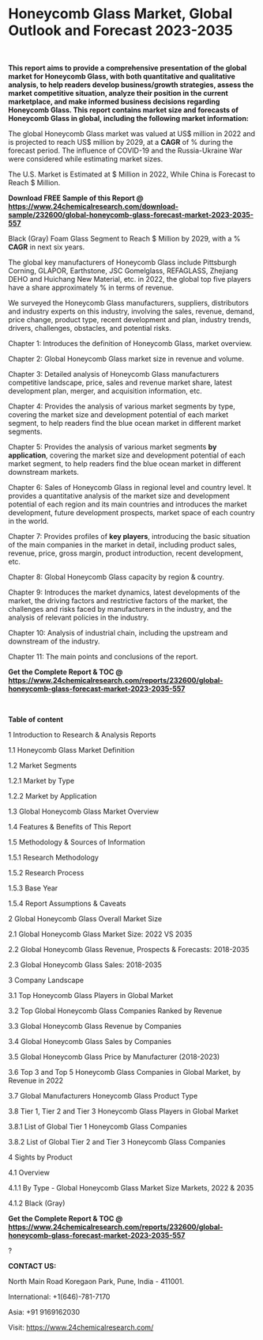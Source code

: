<h1>Honeycomb Glass Market, Global Outlook and Forecast 2023-2035</h1><br/><p><strong>This report aims to provide a comprehensive presentation of the global market for Honeycomb Glass, with both quantitative and qualitative analysis, to help readers develop business/growth strategies, assess the market competitive situation, analyze their position in the current marketplace, and make informed business decisions regarding Honeycomb Glass. This report contains market size and forecasts of Honeycomb Glass in global, including the following market information:</strong></p>
 
 
 
 <p>The global Honeycomb Glass market was valued at US$ million in 2022 and is projected to reach US$ million by 2029, at a <strong>CAGR</strong> of % during the forecast period. The influence of COVID-19 and the Russia-Ukraine War were considered while estimating market sizes.</p>
 
 
 
 <p>The U.S. Market is Estimated at $ Million in 2022, While China is Forecast to Reach $ Million.</p>
 
 
 
 <div><b>Download FREE Sample of this Report @ <a href="https://www.24chemicalresearch.com/download-sample/232600/global-honeycomb-glass-forecast-market-2023-2035-557">https://www.24chemicalresearch.com/download-sample/232600/global-honeycomb-glass-forecast-market-2023-2035-557</a></b></div>
 
 
 
 <p>Black (Gray) Foam Glass Segment to Reach $ Million by 2029, with a % <strong>CAGR</strong> in next six years.</p>
 
 
 
 <p>The global key manufacturers of Honeycomb Glass include Pittsburgh Corning, GLAPOR, Earthstone, JSC Gomelglass, REFAGLASS, Zhejiang DEHO and Huichang New Material, etc. in 2022, the global top five players have a share approximately % in terms of revenue.</p>
 
 
 
 <p>We surveyed the Honeycomb Glass manufacturers, suppliers, distributors and industry experts on this industry, involving the sales, revenue, demand, price change, product type, recent development and plan, industry trends, drivers, challenges, obstacles, and potential risks.</p>
 
 
 
 <p>Chapter 1: Introduces the definition of Honeycomb Glass, market overview.</p>
 
 
 
 <p>Chapter 2: Global Honeycomb Glass market size in revenue and volume.</p>
 
 
 
 <p>Chapter 3: Detailed analysis of Honeycomb Glass manufacturers competitive landscape, price, sales and revenue market share, latest development plan, merger, and acquisition information, etc.</p>
 
 
 
 <p>Chapter 4: Provides the analysis of various market segments by type, covering the market size and development potential of each market segment, to help readers find the blue ocean market in different market segments.</p>
 
 
 
 <p>Chapter 5: Provides the analysis of various market segments <strong>by application</strong>, covering the market size and development potential of each market segment, to help readers find the blue ocean market in different downstream markets.</p>
 
 
 
 <p>Chapter 6: Sales of Honeycomb Glass in regional level and country level. It provides a quantitative analysis of the market size and development potential of each region and its main countries and introduces the market development, future development prospects, market space of each country in the world.</p>
 
 
 
 <p>Chapter 7: Provides profiles of <strong>key players</strong>, introducing the basic situation of the main companies in the market in detail, including product sales, revenue, price, gross margin, product introduction, recent development, etc.</p>
 
 
 
 <p>Chapter 8: Global Honeycomb Glass capacity by region & country.</p>
 
 
 
 <p>Chapter 9: Introduces the market dynamics, latest developments of the market, the driving factors and restrictive factors of the market, the challenges and risks faced by manufacturers in the industry, and the analysis of relevant policies in the industry.</p>
 
 
 
 <p>Chapter 10: Analysis of industrial chain, including the upstream and downstream of the industry.</p>
 
 
 
 <p>Chapter 11: The main points and conclusions of the report.</p>
 
 
 
 <div><b>Get the Complete Report & TOC @ <a href="https://www.24chemicalresearch.com/reports/232600/global-honeycomb-glass-forecast-market-2023-2035-557">https://www.24chemicalresearch.com/reports/232600/global-honeycomb-glass-forecast-market-2023-2035-557</a></b></div>
 
 
 
 <p><br />
 
 <b>Table of content</b></p>
 
 
 
 <p>1 Introduction to Research & Analysis Reports<br />
 
 1.1 Honeycomb Glass Market Definition<br />
 
 1.2 Market Segments<br />
 
 1.2.1 Market by Type<br />
 
 1.2.2 Market by Application<br />
 
 1.3 Global Honeycomb Glass Market Overview<br />
 
 1.4 Features & Benefits of This Report<br />
 
 1.5 Methodology & Sources of Information<br />
 
 1.5.1 Research Methodology<br />
 
 1.5.2 Research Process<br />
 
 1.5.3 Base Year<br />
 
 1.5.4 Report Assumptions & Caveats<br />
 
 2 Global Honeycomb Glass Overall Market Size<br />
 
 2.1 Global Honeycomb Glass Market Size: 2022 VS 2035<br />
 
 2.2 Global Honeycomb Glass Revenue, Prospects & Forecasts: 2018-2035<br />
 
 2.3 Global Honeycomb Glass Sales: 2018-2035<br />
 
 3 Company Landscape<br />
 
 3.1 Top Honeycomb Glass Players in Global Market<br />
 
 3.2 Top Global Honeycomb Glass Companies Ranked by Revenue<br />
 
 3.3 Global Honeycomb Glass Revenue by Companies<br />
 
 3.4 Global Honeycomb Glass Sales by Companies<br />
 
 3.5 Global Honeycomb Glass Price by Manufacturer (2018-2023)<br />
 
 3.6 Top 3 and Top 5 Honeycomb Glass Companies in Global Market, by Revenue in 2022<br />
 
 3.7 Global Manufacturers Honeycomb Glass Product Type<br />
 
 3.8 Tier 1, Tier 2 and Tier 3 Honeycomb Glass Players in Global Market<br />
 
 3.8.1 List of Global Tier 1 Honeycomb Glass Companies<br />
 
 3.8.2 List of Global Tier 2 and Tier 3 Honeycomb Glass Companies<br />
 
 4 Sights by Product<br />
 
 4.1 Overview<br />
 
 4.1.1 By Type - Global Honeycomb Glass Market Size Markets, 2022 & 2035<br />
 
 4.1.2 Black (Gray)</p>
 
 
 
 <div><b>Get the Complete Report & TOC @ <a href="https://www.24chemicalresearch.com/reports/232600/global-honeycomb-glass-forecast-market-2023-2035-557">https://www.24chemicalresearch.com/reports/232600/global-honeycomb-glass-forecast-market-2023-2035-557</a></b></div>
 
 
 
 <p>? </p>
 
 
 
 <p><b>CONTACT US:</b><br />
 
 North Main Road Koregaon Park, Pune, India - 411001.<br />
 
 International: +1(646)-781-7170<br />
 
 Asia: +91 9169162030<br />
 
 Visit: <a href="https://www.24chemicalresearch.com/">https://www.24chemicalresearch.com/</a></p>